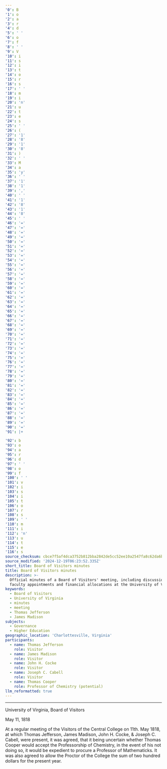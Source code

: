 ```yaml
---
'0': B
'1': o
'2': a
'3': r
'4': d
'5': ' '
'6': o
'7': f
'8': ' '
'9': V
'10': i
'11': s
'12': i
'13': t
'14': o
'15': r
'16': s
'17': ' '
'18': m
'19': i
'20': 'n'
'21': u
'22': t
'23': e
'24': s
'25': ' '
'26': (
'27': '1'
'28': '8'
'29': '1'
'30': '8'
'31': )
'32': ' '
'33': M
'34': a
'35': 'y'
'36': ' '
'37': '1'
'38': '1'
'39': ','
'40': ' '
'41': '1'
'42': '8'
'43': '1'
'44': '8'
'45': ' '
'46': '='
'47': '='
'48': '='
'49': '='
'50': '='
'51': '='
'52': '='
'53': '='
'54': '='
'55': '='
'56': '='
'57': '='
'58': '='
'59': '='
'60': '='
'61': '='
'62': '='
'63': '='
'64': '='
'65': '='
'66': '='
'67': '='
'68': '='
'69': '='
'70': '='
'71': '='
'72': '='
'73': '='
'74': '='
'75': '='
'76': '='
'77': '='
'78': '='
'79': '='
'80': '='
'81': '='
'82': '='
'83': '='
'84': '='
'85': '='
'86': '='
'87': '='
'88': '='
'89': '='
'90': '='
'91': |+

'92': b
'93': o
'94': a
'95': r
'96': d
'97': ' '
'98': o
'99': f
'100': ' '
'101': v
'102': i
'103': s
'104': i
'105': t
'106': o
'107': r
'108': s
'109': ' '
'110': m
'111': i
'112': 'n'
'113': u
'114': t
'115': e
'116': s
source_checksum: cbce7f5af4dca3752b812bba2842de5cc52ee10a2547fa8c62da6bdf46c13ab2
source_modified: '2024-12-19T06:23:52.335Z'
short_title: Board of Visitors minutes
title: Board of Visitors minutes
description: >-
  Official minutes of a Board of Visitors' meeting, including discussions on
  faculty appointments and financial allocations at the University of Virginia.
keywords:
  - Board of Visitors
  - University of Virginia
  - minutes
  - meeting
  - Thomas Jefferson
  - James Madison
subjects:
  - Governance
  - Higher Education
geographic_location: 'Charlottesville, Virginia'
participants:
  - name: Thomas Jefferson
    role: Visitor
  - name: James Madison
    role: Visitor
  - name: John H. Cocke
    role: Visitor
  - name: Joseph C. Cabell
    role: Visitor
  - name: Thomas Cooper
    role: Professor of Chemistry (potential)
llm_reformatted: true
---
```

----------------------

University of Virginia, Board of Visitors

May 11, 1818

At a regular meeting of the Visitors of the Central College on 11th. May 1818, at which Thomas Jefferson, James Madison, John H. Cocke, & Joseph C. Cabell, were present, it was agreed, that it being uncertain whether Thomas Cooper would accept the Professorship of Chemistry, in the event of his not doing so, it would be expedient to procure a Professor of Mathematicks. It was also agreed to allow the Proctor of the College the sum of two hundred dollars for the present year.
